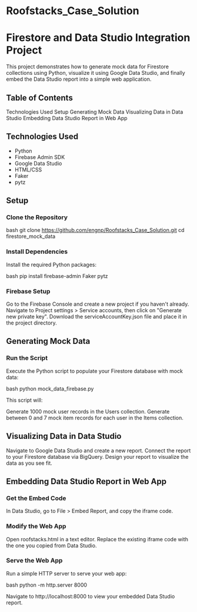# Roofstacks_Case_Solution
# Firestore and Data Studio Integration Project

This project demonstrates how to generate mock data for Firestore collections using Python, visualize it using Google Data Studio, and finally embed the Data Studio report into a simple web application.

## Table of Contents

Technologies Used
Setup
Generating Mock Data
Visualizing Data in Data Studio
Embedding Data Studio Report in Web App
## Technologies Used

- Python
- Firebase Admin SDK
- Google Data Studio
- HTML/CSS
- Faker
- pytz
## Setup

### Clone the Repository

bash
git clone https://github.com/engnp/Roofstacks_Case_Solution.git
cd firestore_mock_data


### Install Dependencies

Install the required Python packages:

bash
pip install firebase-admin Faker pytz


### Firebase Setup

Go to the Firebase Console and create a new project if you haven't already.
Navigate to Project settings > Service accounts, then click on "Generate new private key".
Download the serviceAccountKey.json file and place it in the project directory.
## Generating Mock Data

### Run the Script

Execute the Python script to populate your Firestore database with mock data:

bash
python mock_data_firebase.py


This script will:

Generate 1000 mock user records in the Users collection.
Generate between 0 and 7 mock item records for each user in the Items collection.
## Visualizing Data in Data Studio

Navigate to Google Data Studio and create a new report.
Connect the report to your Firestore database via BigQuery.
Design your report to visualize the data as you see fit.
## Embedding Data Studio Report in Web App

### Get the Embed Code

In Data Studio, go to File > Embed Report, and copy the iframe code.
### Modify the Web App

Open roofstacks.html in a text editor.
Replace the existing iframe code with the one you copied from Data Studio.
### Serve the Web App

Run a simple HTTP server to serve your web app:

bash
python -m http.server 8000


Navigate to http://localhost:8000 to view your embedded Data Studio report.
